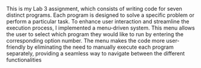 This is my Lab 3 assignment, which consists of writing code for seven distinct programs. Each program is designed to solve a specific problem or perform a particular task. To enhance user interaction and streamline the execution process, I implemented a menu-driven system. This menu allows the user to select which program they would like to run by entering the corresponding option number. The menu makes the code more user-friendly by eliminating the need to manually execute each program separately, providing a seamless way to navigate between the different functionalities
